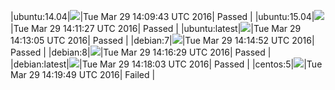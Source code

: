 |ubuntu:14.04|![](https://cdn.rawgit.com/Neilpang/letest/master/status/ubuntu-14.04.svg?1459260583)|Tue Mar 29 14:09:43 UTC 2016| Passed |
|ubuntu:15.04|![](https://cdn.rawgit.com/Neilpang/letest/master/status/ubuntu-15.04.svg?1459260687)|Tue Mar 29 14:11:27 UTC 2016| Passed |
|ubuntu:latest|![](https://cdn.rawgit.com/Neilpang/letest/master/status/ubuntu-latest.svg?1459260785)|Tue Mar 29 14:13:05 UTC 2016| Passed |
|debian:7|![](https://cdn.rawgit.com/Neilpang/letest/master/status/debian-7.svg?1459260892)|Tue Mar 29 14:14:52 UTC 2016| Passed |
|debian:8|![](https://cdn.rawgit.com/Neilpang/letest/master/status/debian-8.svg?1459260989)|Tue Mar 29 14:16:29 UTC 2016| Passed |
|debian:latest|![](https://cdn.rawgit.com/Neilpang/letest/master/status/debian-latest.svg?1459261083)|Tue Mar 29 14:18:03 UTC 2016| Passed |
|centos:5|![](https://cdn.rawgit.com/Neilpang/letest/master/status/centos-5.svg?1459261189)|Tue Mar 29 14:19:49 UTC 2016| Failed |
